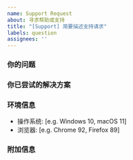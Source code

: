 ```yaml
---
name: Support Request
about: 寻求帮助或支持
title: "[Support] 简要描述支持请求"
labels: question
assignees: ''
---
```


### 你的问题

<!-- 请详细描述你遇到的问题或需要帮助的地方。 -->

### 你已尝试的解决方案

<!-- 请描述你为解决问题所尝试过的方法。 -->

### 环境信息

- 操作系统: [e.g. Windows 10, macOS 11]
- 浏览器: [e.g. Chrome 92, Firefox 89]


### 附加信息

<!-- 任何你认为与支持请求相关的其他信息。 -->
